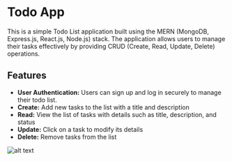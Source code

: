 # Todo App

This is a simple Todo List application built using the MERN (MongoDB, Express.js, React.js, Node.js) stack. The application allows users to manage their tasks effectively by providing CRUD (Create, Read, Update, Delete) operations.

## Features

- **User Authentication:** Users can sign up and log in securely to manage their todo list.
- **Create:** Add new tasks to the list with a title and description
- **Read:** View the list of tasks with details such as title, description, and status
- **Update:** Click on a task to modify its details
- **Delete:** Remove tasks from the list

![alt text](https://i.gyazo.com/24a05306103cc43427386e47ef65ed24.png)